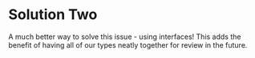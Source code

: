 # Solution Two

A much better way to solve this issue - using interfaces! This adds the benefit of having all of our types neatly together for review in the future. 

